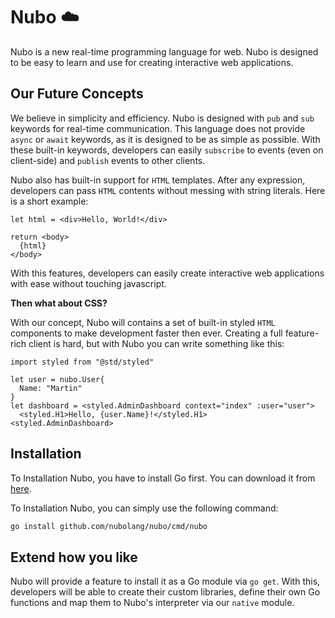 # Nubo ☁️

Nubo is a new real-time programming language for web.
Nubo is designed to be easy to learn and use for creating interactive web applications.

## Our Future Concepts

We believe in simplicity and efficiency. Nubo is designed with `pub` and `sub` keywords for real-time communication. This language does not provide `async` or `await` keywords, as it is designed to be
as simple as possible. With these built-in keywords, developers can easily `subscribe` to events (even on client-side) and `publish` events to other clients.

Nubo also has built-in support for `HTML` templates. After any expression, developers can pass `HTML` contents without messing with string literals. Here is a short example:

```nubo
let html = <div>Hello, World!</div>

return <body>
  {html}
</body>
```

With this features, developers can easily create interactive web applications with ease without touching javascript.

**Then what about CSS?**

With our concept, Nubo will contains a set of built-in styled `HTML` components to make development faster then ever. Creating a full feature-rich client is hard, but with Nubo you can write something like this:
```nubo
import styled from "@std/styled"

let user = nubo.User{
  Name: "Martin"
}
let dashboard = <styled.AdminDashboard context="index" :user="user">
  <styled.H1>Hello, {user.Name}!</styled.H1>
<styled.AdminDashboard>
```

## Installation

To Installation Nubo, you have to install Go first. You can download it from [here](https://golang.org/dl/).

To Installation Nubo, you can simply use the following command:

```bash
go install github.com/nubolang/nubo/cmd/nubo
```

## Extend how you like

Nubo will provide a feature to install it as a Go module via `go get`. With this, developers will be
able to create their custom libraries, define their own Go functions and map them to Nubo's interpreter via
our `native` module.
